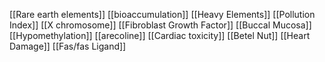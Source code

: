 [[Rare earth elements]]
[[bioaccumulation]]
[[Heavy Elements]]
[[Pollution Index]]
[[X chromosome]]
[[Fibroblast Growth Factor]]
[[Buccal Mucosa]]
[[Hypomethylation]]
[[arecoline]]
[[Cardiac toxicity]]
[[Betel Nut]]
[[Heart Damage]]
[[Fas/fas Ligand]]
